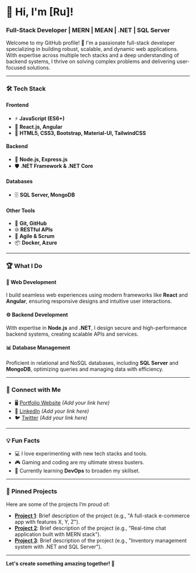 # 👋 Hi, I'm [Ru]!  
### Full-Stack Developer | MERN | MEAN | .NET | SQL Server

Welcome to my GitHub profile! 🚀 I'm a passionate full-stack developer specializing in building robust, scalable, and dynamic web applications. With expertise across multiple tech stacks and a deep understanding of backend systems, I thrive on solving complex problems and delivering user-focused solutions.

---

### 🛠️ **Tech Stack**
#### **Frontend**
- ⚡ **JavaScript (ES6+)**
- 🌟 **React.js, Angular**
- 🎨 **HTML5, CSS3, Bootstrap, Material-UI, TailwindCSS**

#### **Backend**
- 🔗 **Node.js, Express.js**
- 🛡️ **.NET Framework & .NET Core**

#### **Databases**
- 🗄️ **SQL Server, MongoDB**

#### **Other Tools**
- 🔧 **Git, GitHub**
- 🌐 **RESTful APIs**
- 🔄 **Agile & Scrum**
- 📦 **Docker, Azure**

---

### 🏆 **What I Do**
#### 🚀 **Web Development**
I build seamless web experiences using modern frameworks like **React** and **Angular**, ensuring responsive designs and intuitive user interactions.

#### ⚙️ **Backend Development**
With expertise in **Node.js** and **.NET**, I design secure and high-performance backend systems, creating scalable APIs and services.

#### 📊 **Database Management**
Proficient in relational and NoSQL databases, including **SQL Server** and **MongoDB**, optimizing queries and managing data with efficiency.

---


### 🔗 **Connect with Me**

- 🖥️ [Portfolio Website](#) *(Add your link here)*  
- 💼 [LinkedIn](#) *(Add your link here)*  
- 🐦 [Twitter](#) *(Add your link here)*  

---

### 💡 **Fun Facts**
- 💻 I love experimenting with new tech stacks and tools.  
- 🎮 Gaming and coding are my ultimate stress busters.  
- 🌱 Currently learning **DevOps** to broaden my skillset.

---

### 📌 **Pinned Projects**
Here are some of the projects I’m proud of:
- **[Project 1](#)**: Brief description of the project (e.g., "A full-stack e-commerce app with features X, Y, Z").  
- **[Project 2](#)**: Brief description of the project (e.g., "Real-time chat application built with MERN stack").  
- **[Project 3](#)**: Brief description of the project (e.g., "Inventory management system with .NET and SQL Server").

---

**Let's create something amazing together! 🌟**
